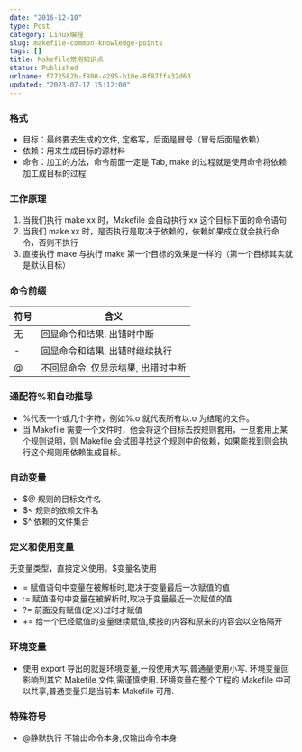 ```yaml
---
date: "2016-12-10"
type: Post
category: Linux编程
slug: makefile-common-knowledge-points
tags: []
title: Makefile常用知识点
status: Published
urlname: f772582b-f800-4295-b10e-8f87ffa32d63
updated: "2023-07-17 15:12:00"
---
```


### 格式

- 目标：最终要去生成的文件, 定格写，后面是冒号（冒号后面是依赖）
- 依赖：用来生成目标的源材料
- 命令：加工的方法，命令前面一定是 Tab, make 的过程就是使用命令将依赖加工成目标的过程

### 工作原理

1. 当我们执行 make xx 时，Makefile 会自动执行 xx 这个目标下面的命令语句
2. 当我们 make xx 时，是否执行是取决于依赖的，依赖如果成立就会执行命令，否则不执行
3. 直接执行 make 与执行 make 第一个目标的效果是一样的（第一个目标其实就是默认目标）

### 命令前缀

| 符号 | 含义                               |
| ---- | ---------------------------------- |
| 无   | 回显命令和结果, 出错时中断         |
| -    | 回显命令和结果, 出错时继续执行     |
| @    | 不回显命令, 仅显示结果, 出错时中断 |

### 通配符%和自动推导

- %代表一个或几个字符，例如%.o 就代表所有以.o 为结尾的文件。
- 当 Makefile 需要一个文件时，他会将这个目标去按规则套用，一旦套用上某个规则说明，则 Makefile 会试图寻找这个规则中的依赖，如果能找到则会执行这个规则用依赖生成目标。

### 自动变量

- $@ 规则的目标文件名
- $< 规则的依赖文件名
- $^ 依赖的文件集合

### 定义和使用变量

无变量类型，直接定义使用。$变量名使用

- = 赋值语句中变量在被解析时,取决于变量最后一次赋值的值
- := 赋值语句中变量在被解析时,取决于变量最近一次赋值的值
- ?= 前面没有赋值(定义)过时才赋值
- += 给一个已经赋值的变量继续赋值,续接的内容和原来的内容会以空格隔开

### 环境变量

- 使用 export 导出的就是环境变量,一般使用大写,普通量使用小写. 环境变量回影响到其它 Makefile 文件,需谨慎使用. 环境变量在整个工程的 Makefile 中可以共享,普通变量只是当前本 Makefile 可用.

### 特殊符号

- @静默执行 不输出命令本身,仅输出命令本身
